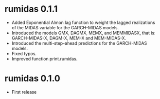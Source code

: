 # rumidas 0.1.1

* Added Exponential Almon lag function to weight the lagged realizations of the MIDAS variable for the GARCH-MIDAS models.
* Introduced the models GMX, DAGMX, MEMX, and MEMMIDASX, that is: GARCH-MIDAS-X, DAGM-X, MEM-X and MEM-MIDAS-X.
* Introduced the multi-step-ahead predictions for the GARCH-MIDAS models.
* Fixed typos.
* Improved function print.rumidas.

# rumidas 0.1.0

* First release
